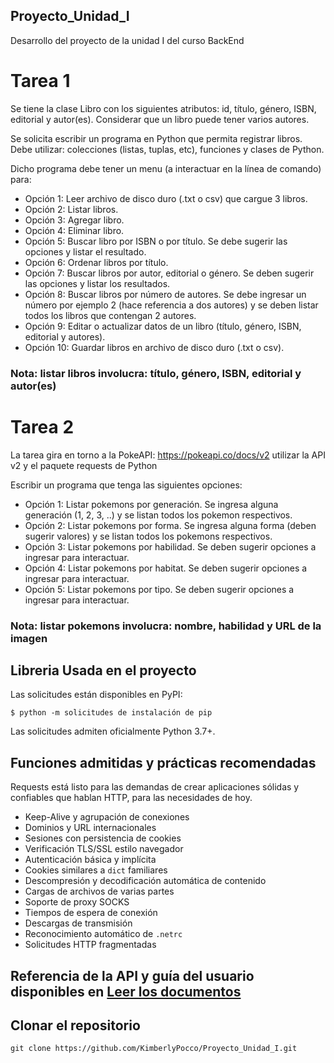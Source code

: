 ## Proyecto_Unidad_I
Desarrollo del proyecto de la unidad I del curso BackEnd
# Tarea 1
Se tiene la clase Libro con los siguientes atributos: id, título, género, ISBN, editorial y autor(es). Considerar que un libro puede tener varios autores.

Se solicita escribir un programa en Python que permita registrar libros. Debe utilizar: colecciones (listas, tuplas, etc), funciones y clases de Python.

Dicho programa debe tener un menu (a interactuar en la línea de comando) para:

* Opción 1: Leer archivo de disco duro (.txt o csv) que cargue 3 libros.
* Opción 2: Listar libros.
* Opción 3: Agregar libro.
* Opción 4: Eliminar libro.
* Opción 5: Buscar libro por ISBN o por título. Se debe sugerir las opciones y listar el resultado.
* Opción 6: Ordenar libros por título.
* Opción 7: Buscar libros por autor, editorial o género. Se deben sugerir las opciones y listar los resultados.
* Opción 8: Buscar libros por número de autores. Se debe ingresar un número por ejemplo 2 (hace referencia a dos autores) y se deben listar todos los libros que contengan 2 autores.
* Opción 9: Editar o actualizar datos de un libro (título, género, ISBN, editorial y autores).
* Opción 10: Guardar libros en archivo de disco duro (.txt o csv).
### Nota: listar libros involucra: título, género, ISBN, editorial y autor(es)

# Tarea 2
La tarea gira en torno a la PokeAPI: https://pokeapi.co/docs/v2 utilizar la API v2 y el paquete requests de Python

Escribir un programa que tenga las siguientes opciones:

* Opción 1: Listar pokemons por generación. Se ingresa alguna generación (1, 2, 3, ..) y se listan todos los pokemon respectivos.
* Opción 2: Listar pokemons por forma. Se ingresa alguna forma (deben sugerir valores) y se listan todos los pokemons respectivos.
* Opción 3: Listar pokemons por habilidad. Se deben sugerir opciones a ingresar para interactuar.
* Opción 4: Listar pokemons por habitat. Se deben sugerir opciones a ingresar para interactuar.
* Opción 5: Listar pokemons por tipo. Se deben sugerir opciones a ingresar para interactuar.
### Nota: listar pokemons involucra: nombre, habilidad y URL de la imagen
##  Libreria Usada en el proyecto

Las solicitudes están disponibles en PyPI:

```consola
$ python -m solicitudes de instalación de pip
```

Las solicitudes admiten oficialmente Python 3.7+.

##  Funciones admitidas y prácticas recomendadas

Requests está listo para las demandas de crear aplicaciones sólidas y confiables que hablan HTTP, para las necesidades de hoy.

- Keep-Alive y agrupación de conexiones
- Dominios y URL internacionales
- Sesiones con persistencia de cookies
- Verificación TLS/SSL estilo navegador
- Autenticación básica y implícita
- Cookies similares a `dict` familiares
- Descompresión y decodificación automática de contenido
- Cargas de archivos de varias partes
- Soporte de proxy SOCKS
- Tiempos de espera de conexión
- Descargas de transmisión
- Reconocimiento automático de `.netrc`
- Solicitudes HTTP fragmentadas

##  Referencia de la API y guía del usuario disponibles en [ Leer los documentos ](https://requests.readthedocs.io)

##  Clonar el repositorio

```concha
git clone https://github.com/KimberlyPocco/Proyecto_Unidad_I.git
```
